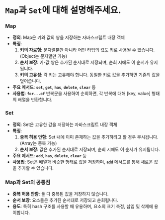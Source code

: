 # `Map`과 `Set`에 대해 설명해주세요.
### **Map**

- **정의**: Map은 키와 값의 쌍을 저장하는 자바스크립트 내장 객체
- **특징**:
    1. **키의 자료형**: 문자열뿐만 아니라 어떤 타입의 값도 키로 사용될 수 있습니다. (Object는 문자열만 가능)
    2. **순서 보장**: 키-값 쌍은 추가된 순서대로 저장되며, 순회 시에도 이 순서가 유지됩니다.
    3. **키의 고유성**: 각 키는 고유해야 합니다. 동일한 키로 값을 추가하면 기존의 값을 덮어씁니다.
- **주요 메서드**: **`set`**, **`get`**, **`has`**, **`delete`**, **`clear`** 등
- **사용법**: **`for...of`** 반복문을 사용하여 순회하면, 각 반복에 대해 [key, value] 형태의 배열을 반환합니다.

### **Set**

- **정의**: Set은 고유한 값을 저장하는 자바스크립트 내장 객체
- **특징**:
    1. **중복 허용 안함**: Set 내에 이미 존재하는 값을 추가하려고 할 경우 무시됩니다. (Array는 중복 가능)
    2. **순서 보장**: 값은 추가된 순서대로 저장되며, 순회 시에도 이 순서가 유지됩니다.
- **주요 메서드**: **`add`**, **`has`**, **`delete`**, **`clear`** 등
- **사용법**: Set은 배열과 비슷한 형태로 값을 저장하며, **`add`** 메서드를 통해 새로운 값을 추가할 수 있습니다.

### **Map과 Set의 공통점**

- **중복 허용 안함**: 둘 다 중복된 값을 저장하지 않습니다.
- **순서 보장**: 요소들은 추가된 순서대로 저장되고 순회됩니다.
- **용도**: 특히 hash 구조를 사용할 때 유용하며, 요소의 크기 측정, 삽입 및 삭제에 용이합니다.

